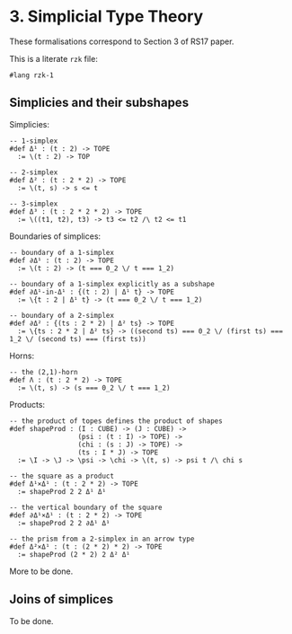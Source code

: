 # 3. Simplicial Type Theory

These formalisations correspond to Section 3 of RS17 paper.

This is a literate `rzk` file:

```rzk
#lang rzk-1
```

## Simplicies and their subshapes

Simplicies:

```rzk
-- 1-simplex
#def Δ¹ : (t : 2) -> TOPE
  := \(t : 2) -> TOP

-- 2-simplex
#def Δ² : (t : 2 * 2) -> TOPE
  := \(t, s) -> s <= t

-- 3-simplex
#def Δ³ : (t : 2 * 2 * 2) -> TOPE
  := \((t1, t2), t3) -> t3 <= t2 /\ t2 <= t1
```

Boundaries of simplices:

```rzk
-- boundary of a 1-simplex
#def ∂Δ¹ : (t : 2) -> TOPE
  := \(t : 2) -> (t === 0_2 \/ t === 1_2)

-- boundary of a 1-simplex explicitly as a subshape
#def ∂Δ¹-in-Δ¹ : {(t : 2) | Δ¹ t} -> TOPE
  := \{t : 2 | Δ¹ t} -> (t === 0_2 \/ t === 1_2)

-- boundary of a 2-simplex
#def ∂Δ² : {(ts : 2 * 2) | Δ² ts} -> TOPE
  := \{ts : 2 * 2 | Δ² ts} -> ((second ts) === 0_2 \/ (first ts) === 1_2 \/ (second ts) === (first ts))
```

Horns:

```rzk
-- the (2,1)-horn
#def Λ : (t : 2 * 2) -> TOPE
  := \(t, s) -> (s === 0_2 \/ t === 1_2)
```

Products:

```rzk
-- the product of topes defines the product of shapes
#def shapeProd : (I : CUBE) -> (J : CUBE) ->
                 (psi : (t : I) -> TOPE) ->
                 (chi : (s : J) -> TOPE) ->
                 (ts : I * J) -> TOPE
  := \I -> \J -> \psi -> \chi -> \(t, s) -> psi t /\ chi s

-- the square as a product
#def Δ¹×Δ¹ : (t : 2 * 2) -> TOPE
  := shapeProd 2 2 Δ¹ Δ¹

-- the vertical boundary of the square 
#def ∂Δ¹×Δ¹ : (t : 2 * 2) -> TOPE
  := shapeProd 2 2 ∂Δ¹ Δ¹

-- the prism from a 2-simplex in an arrow type
#def Δ²×Δ¹ : (t : (2 * 2) * 2) -> TOPE
  := shapeProd (2 * 2) 2 Δ² Δ¹  
```  

More to be done.

## Joins of simplices

To be done.